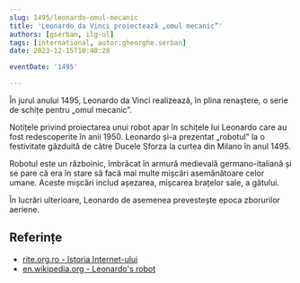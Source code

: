 ```yaml
---
slug: 1495/leonardo-omul-mecanic
title: 'Leonardo da Vinci proiectează „omul mecanic”'
authors: [gserban, ilg-ul]
tags: [international, autor:gheorghe.serban]
date: 2023-12-15T10:40:28

eventDate: '1495'

---
```


În jurul anului 1495, Leonardo da Vinci realizează, în plina renaștere,
o serie de schițe pentru „omul mecanic”.

<!-- truncate -->

Notițele privind proiectarea unui robot apar în schițele lui Leonardo care au fost redescoperite în anii 1950. Leonardo și-a prezentat „robotul” la o festivitate găzduită de către Ducele Sforza la curtea din Milano în anul 1495.

Robotul este un războinic, îmbrăcat în armură medievală germano-italiană și se pare că era în stare să facă mai multe mișcări asemănătoare celor umane. Aceste mișcări includ așezarea, mișcarea brațelor sale, a gâtului.

În lucrări ulterioare, Leonardo de asemenea prevestește epoca zborurilor aeriene.

## Referințe

- [rite.org.ro - Istoria Internet-ului](https://rite.org.ro/istoria-internetului/)
- [en.wikipedia.org - Leonardo's robot](https://en.wikipedia.org/wiki/Leonardo%27s_robot)
